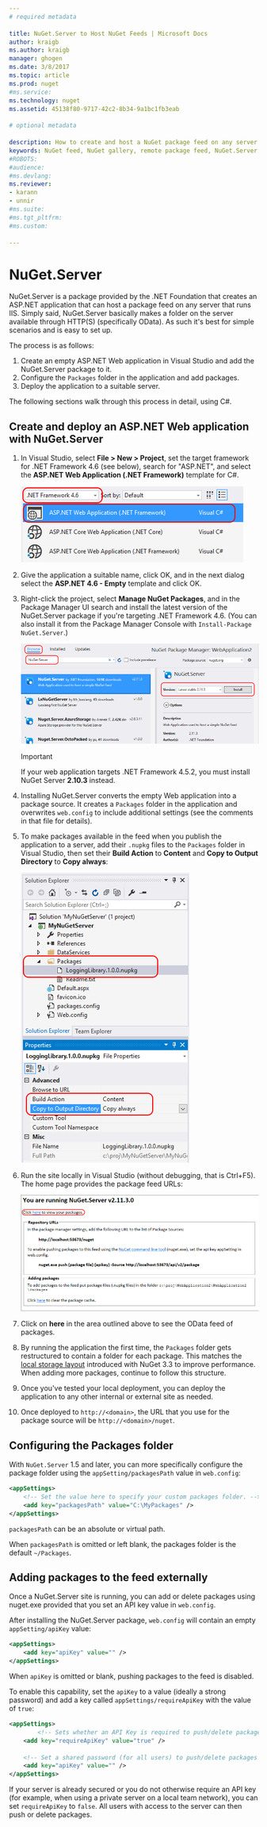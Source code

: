 ```yaml
---
# required metadata

title: NuGet.Server to Host NuGet Feeds | Microsoft Docs
author: kraigb
ms.author: kraigb
manager: ghogen
ms.date: 3/8/2017
ms.topic: article
ms.prod: nuget
#ms.service:
ms.technology: nuget
ms.assetid: 45138f80-9717-42c2-8b34-9a1bc1fb3eab

# optional metadata

description: How to create and host a NuGet package feed on any server running IIS using NuGet.Server, making packages available through HTTP and OData.
keywords: NuGet feed, NuGet gallery, remote package feed, NuGet.Server
#ROBOTS:
#audience:
#ms.devlang:
ms.reviewer:
- karann
- unnir
#ms.suite:
#ms.tgt_pltfrm:
#ms.custom:

---
```


# NuGet.Server

NuGet.Server is a package provided by the .NET Foundation that creates an ASP.NET application that can host a package feed on any server that runs IIS. Simply said, NuGet.Server basically makes a folder on the server available through HTTP(S) (specifically OData). As such it's best for simple scenarios and is easy to set up.

The process is as follows:

1. Create an empty ASP.NET Web application in Visual Studio and add the NuGet.Server package to it.
1. Configure the `Packages` folder in the application and add packages.
1. Deploy the application to a suitable server.

The following sections walk through this process in detail, using C#.

## Create and deploy an ASP.NET Web application with NuGet.Server

1. In Visual Studio, select **File > New > Project**, set the target framework for .NET Framework 4.6 (see below), search for "ASP.NET", and select the **ASP.NET Web Application (.NET Framework)** template for C#.

    ![Setting .NET Framework target to 4.6](media/Hosting_01-NuGet.Server-Set4.6.png)

1. Give the application a suitable name, click OK, and in the next dialog select the **ASP.NET 4.6 - Empty** template and click OK.

1. Right-click the project, select **Manage NuGet Packages**, and in the Package Manager UI search and install the latest version of the NuGet.Server package if you're targeting .NET Framework 4.6. (You can also install it from the Package Manager Console with `Install-Package NuGet.Server`.)

    ![Installing the NuGet.Server package](media/Hosting_02-NuGet.Server-Package.png)

    > [!Important]
    > If your web application targets .NET Framework 4.5.2, you must install NuGet Server **2.10.3** instead.

1. Installing NuGet.Server converts the empty Web application into a package source. It creates a `Packages` folder in the application and overwrites `web.config` to include additional settings (see the comments in that file for details).

1. To make packages available in the feed when you publish the application to a server, add their `.nupkg` files to the `Packages` folder in Visual Studio, then set their **Build Action** to **Content** and **Copy to Output Directory** to **Copy always**:

    ![Copying packages to the Packages folder in the project](media/Hosting_03-NuGet.Server-Package-Folder.png)

1. Run the site locally in Visual Studio (without debugging, that is Ctrl+F5). The home page provides the package feed URLs:

    ![Default home page for an application with NuGet.Server](media/Hosting_04-NuGet.Server-FeedHomePage.png)

1. Click on **here** in the area outlined above to see the OData feed of packages.

1. By running the application the first time, the `Packages` folder gets restructured to contain a folder for each package. This matches the [local storage layout](http://blog.nuget.org/20151118/nuget-3.3.html#folder-based-repository-commands) introduced with NuGet 3.3 to improve performance. When adding more packages, continue to follow this structure.

1. Once you've tested your local deployment, you can deploy the application to any other internal or external site as needed.
1. Once deployed to `http://<domain>`, the URL that you use for the package source will be `http://<domain>/nuget`.


## Configuring the Packages folder

With `NuGet.Server` 1.5 and later, you can more specifically configure the package folder using the `appSetting/packagesPath` value in `web.config`:

```xml
<appSettings>
    <!-- Set the value here to specify your custom packages folder. -->
    <add key="packagesPath" value="C:\MyPackages" />
</appSettings>
```

`packagesPath` can be an absolute or virtual path.

When `packagesPath` is omitted or left blank, the packages folder is the default `~/Packages`.

## Adding packages to the feed externally

Once a NuGet.Server site is running, you can add or delete packages using nuget.exe provided that you set an API key value in `web.config`.

After installing the NuGet.Server package, `web.config` will contain an empty `appSetting/apiKey` value:

```xml
<appSettings>
    <add key="apiKey" value="" />
</appSettings>
```

When `apiKey` is omitted or blank, pushing packages to the feed is disabled.

To enable this capability, set the `apiKey` to a value (ideally a strong password) and add a key called `appSettings/requireApiKey` with the value of `true`:

```xml
<appSettings>
        <!-- Sets whether an API Key is required to push/delete packages -->
    <add key="requireApiKey" value="true" />

    <!-- Set a shared password (for all users) to push/delete packages -->
    <add key="apiKey" value="" />
</appSettings>
```

If your server is already secured or you do not otherwise require an API key (for example, when using a private server on a local team network), you can set `requireApiKey` to `false`. All users with access to the server can then push or delete packages.